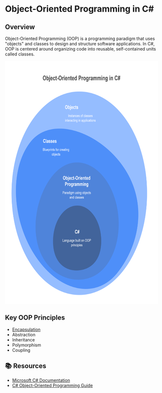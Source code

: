 # Object-Oriented Programming in C#

## Overview
Object-Oriented Programming (OOP) is a programming paradigm that uses "objects" and classes to design and structure software applications. In C#, OOP is centered around organizing code into reusable, self-contained units called classes.

<kbd>
  <img src="https://github.com/MinenhleNkosi/Master-Design-Patterns-SOLID-Principles-in-C-Sharp/blob/main/Images/0.png" height="800" width="1000" />
</kbd>

## Key OOP Principles
  - [Encapsulation](https://github.com/MinenhleNkosi/Master-Design-Patterns-SOLID-Principles-in-C-Sharp/tree/main/OOP_Principles/OOP/Encapsulation/Encapsulation)
  - Abstraction
  - Inheritance
  - Polymorphism
  - Coupling

## 📚 Resources
- [Microsoft C# Documentation](https://docs.microsoft.com/en-us/dotnet/csharp/)
- [C# Object-Oriented Programming Guide](https://docs.microsoft.com/en-us/dotnet/csharp/programming-guide/concepts/object-oriented-programming)
